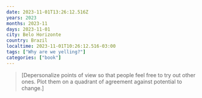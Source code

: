```yaml
---
date: 2023-11-01T13:26:12.516Z
years: 2023
months: 2023-11
days: 2023-11-01
city: Belo Horizonte
country: Brazil
localtime: 2023-11-01T10:26:12.516-03:00
tags: ["Why are we yelling?"]
categories: ["book"]
---
```

> [Depersonalize points of view so that people feel free to try out other ones. Plot them on a quadrant of agreement against potential to change.]
